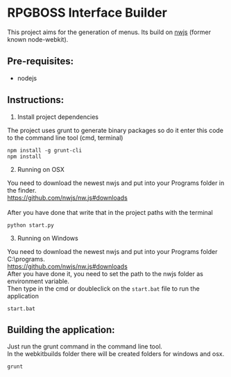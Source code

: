 # RPGBOSS Interface Builder

This project aims for the generation of menus.
Its build on [nwjs](https://github.com/nwjs/nw.js) (former known node-webkit).

## Pre-requisites:
- nodejs

## Instructions:

1. Install project dependencies<br>

The project uses grunt to generate binary packages
so do it enter this code to the command line tool (cmd, terminal)

```
npm install -g grunt-cli
npm install
```

2. Running on OSX

You need to download the newest nwjs and put into your Programs folder in the finder.<br>
https://github.com/nwjs/nw.js#downloads<br>
<br>
After you have done that write that in the project paths with the terminal

```
python start.py
```

3. Running on Windows

You need to download the newest nwjs and put into your Programs folder C:\programs.<br>
https://github.com/nwjs/nw.js#downloads<br>
After you have done it, you need to set the path to the nwjs folder as environment variable.<br>
Then type in the cmd or doubleclick on the ```start.bat``` file to run the application

```
start.bat
```

## Building the application:

Just run the grunt command in the command line tool.<br>
In the webkitbuilds folder there will be created folders for windows and osx.

```
grunt
```